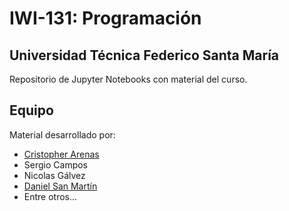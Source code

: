 # IWI-131: Programación
## Universidad Técnica Federico Santa María

Repositorio de Jupyter Notebooks con material del curso.

## Equipo
Material desarrollado por:

- [Cristopher Arenas](https://github.com/cristopherarenas)
- Sergio Campos
- Nicolas Gálvez
- [Daniel San Martín](https://github.com/dsanmartin)
- Entre otros...
